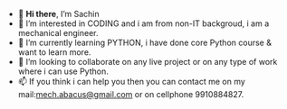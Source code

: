 - 👋 **Hi there**, I’m Sachin
- 👀 I’m interested in CODING and i am from non-IT backgroud, i am a mechanical engineer.
- 🌱 I’m currently learning PYTHON, i have done core Python course & want to learn more.
- 💞️ I’m looking to collaborate on any live project or on any type of work where i can use Python. 
- 📫 If you think i can help you then you can contact me on my mail:mech.abacus@gmail.com or on cellphone 9910884827. 

<!---
Z00301XD/Z00301XD is a ✨ special ✨ repository because its `README.md` (this file) appears on your GitHub profile.
You can click the Preview link to take a look at your changes.
--->
